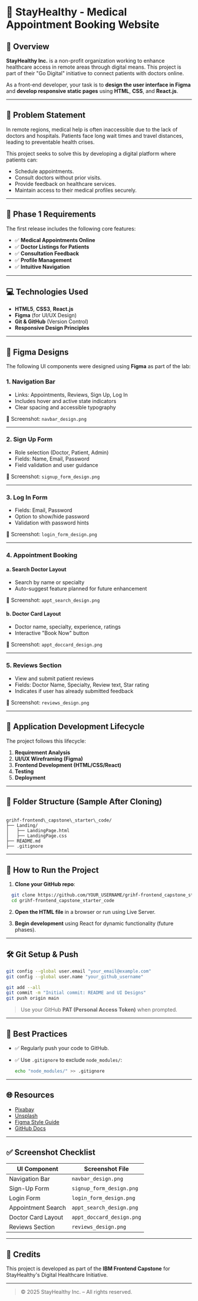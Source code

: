 # 🏥 StayHealthy - Medical Appointment Booking Website

## 📖 Overview

**StayHealthy Inc.** is a non-profit organization working to enhance healthcare access in remote areas through digital means. This project is part of their "Go Digital" initiative to connect patients with doctors online.

As a front-end developer, your task is to **design the user interface in Figma** and **develop responsive static pages** using **HTML**, **CSS**, and **React.js**.

---

## 🧩 Problem Statement

In remote regions, medical help is often inaccessible due to the lack of doctors and hospitals. Patients face long wait times and travel distances, leading to preventable health crises.

This project seeks to solve this by developing a digital platform where patients can:
- Schedule appointments.
- Consult doctors without prior visits.
- Provide feedback on healthcare services.
- Maintain access to their medical profiles securely.

---

## 🎯 Phase 1 Requirements

The first release includes the following core features:

- ✅ **Medical Appointments Online**
- ✅ **Doctor Listings for Patients**
- ✅ **Consultation Feedback**
- ✅ **Profile Management**
- ✅ **Intuitive Navigation**

---

## 💻 Technologies Used

- **HTML5**, **CSS3**, **React.js**
- **Figma** (for UI/UX Design)
- **Git & GitHub** (Version Control)
- **Responsive Design Principles**

---

## 🎨 Figma Designs

The following UI components were designed using **Figma** as part of the lab:

### 1. Navigation Bar

- Links: Appointments, Reviews, Sign Up, Log In
- Includes hover and active state indicators
- Clear spacing and accessible typography

📸 Screenshot: `navbar_design.png`

---

### 2. Sign Up Form

- Role selection (Doctor, Patient, Admin)
- Fields: Name, Email, Password
- Field validation and user guidance

📸 Screenshot: `signup_form_design.png`

---

### 3. Log In Form

- Fields: Email, Password
- Option to show/hide password
- Validation with password hints

📸 Screenshot: `login_form_design.png`

---

### 4. Appointment Booking

#### a. Search Doctor Layout
- Search by name or specialty
- Auto-suggest feature planned for future enhancement

📸 Screenshot: `appt_search_design.png`

#### b. Doctor Card Layout
- Doctor name, specialty, experience, ratings
- Interactive "Book Now" button

📸 Screenshot: `appt_doccard_design.png`

---

### 5. Reviews Section

- View and submit patient reviews
- Fields: Doctor Name, Specialty, Review text, Star rating
- Indicates if user has already submitted feedback

📸 Screenshot: `reviews_design.png`

---

## 🧪 Application Development Lifecycle

The project follows this lifecycle:

1. **Requirement Analysis**
2. **UI/UX Wireframing (Figma)**
3. **Frontend Development (HTML/CSS/React)**
4. **Testing**
5. **Deployment**

---

## 📁 Folder Structure (Sample After Cloning)

```

grihf-frontend\_capstone\_starter\_code/
├── Landing/
│   ├── LandingPage.html
│   ├── LandingPage.css
├── README.md
├── .gitignore

```

---

## 🚀 How to Run the Project

1. **Clone your GitHub repo**:
 ```bash
   git clone https://github.com/YOUR_USERNAME/grihf-frontend_capstone_starter_code.git
   cd grihf-frontend_capstone_starter_code
 ```

2. **Open the HTML file** in a browser or run using Live Server.

3. **Begin development** using React for dynamic functionality (future phases).

---

## 🛠 Git Setup & Push

```bash
git config --global user.email "your_email@example.com"
git config --global user.name "your_github_username"

git add --all
git commit -m "Initial commit: README and UI Designs"
git push origin main
```

> Use your GitHub **PAT (Personal Access Token)** when prompted.

---

## 🚧 Best Practices

* ✅ Regularly push your code to GitHub.
* ✅ Use `.gitignore` to exclude `node_modules/`:

  ```bash
  echo "node_modules/" >> .gitignore
  ```

---

## 🌐 Resources

* [Pixabay](https://pixabay.com)
* [Unsplash](https://unsplash.com)
* [Figma Style Guide](https://www.figma.com)
* [GitHub Docs](https://docs.github.com)

---

## ✅ Screenshot Checklist

| UI Component       | Screenshot File           |
| ------------------ | ------------------------- |
| Navigation Bar     | `navbar_design.png`       |
| Sign-Up Form       | `signup_form_design.png`  |
| Login Form         | `login_form_design.png`   |
| Appointment Search | `appt_search_design.png`  |
| Doctor Card Layout | `appt_doccard_design.png` |
| Reviews Section    | `reviews_design.png`      |

---

## 👥 Credits

This project is developed as part of the **IBM Frontend Capstone** for StayHealthy's Digital Healthcare Initiative.

---

> © 2025 StayHealthy Inc. – All rights reserved.


